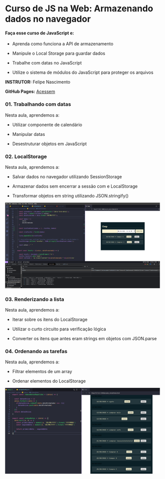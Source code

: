 # Curso de JS na Web: Armazenando dados no navegador

#### Faça esse curso de JavaScript e:

- Aprenda como funciona a API de armazenamento

- Manipule o Local Storage para guardar dados

- Trabalhe com datas no JavaScript

- Utilize o sistema de módulos do JavaScript para proteger os arquivos

**INSTRUTOR:** Felipe Nascimento

**GitHub Pages:** 
[Acessem]()

### 01. Trabalhando com datas

Nesta aula, aprendemos a:

- Utilizar componente de calendário

- Manipular datas

- Desestruturar objetos em JavaScript

### 02. LocalStorage

Nesta aula, aprendemos a:

- Salvar dados no navegador utilizando SessionStorage

- Armazenar dados sem encerrar a sessão com e LocalStorage

- Transformar objetos em string utilizando JSON.stringify()

![LocalStorage](./projeto_inicial/assets/img/LocalStorage.png)

### 03. Renderizando a lista 

Nesta aula, aprendemos a:

- Iterar sobre os itens do LocalStorage

- Utilizar o curto circuito para verificação lógica

- Converter os itens que antes eram strings em objetos com JSON.parse

### 04. Ordenando as tarefas 

Nesta aula, aprendemos a:

- Filtrar elementos de um array

- Ordenar elementos do LocalStorage

![Ordenando as Tarefas](./projeto_inicial/assets/img/OrdenandoTarefas.png)